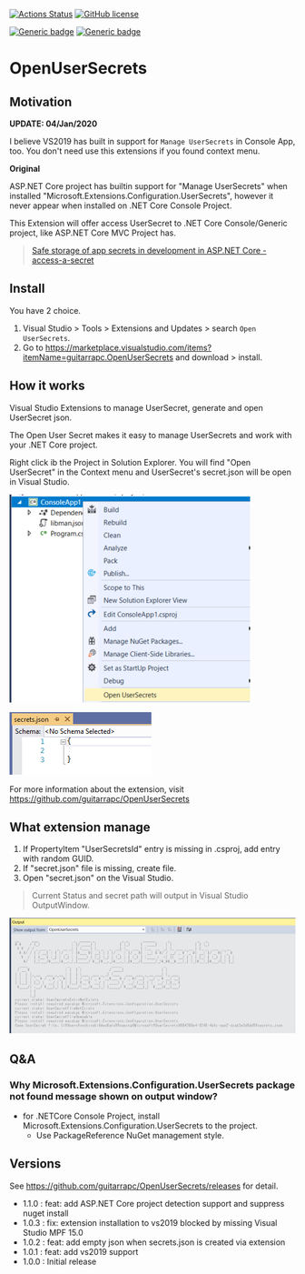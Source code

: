 [![Actions Status](https://github.com/guitarrapc/OpenUserSecrets/workflows/build/badge.svg)](https://github.com/guitarrapc/OpenUserSecrets/actions) [![GitHub license](https://img.shields.io/github/license/Naereen/StrapDown.js.svg)](https://github.com/Naereen/StrapDown.js/blob/master/LICENSE)

[![Generic badge](https://img.shields.io/badge/vs2017-supported-blue.svg)](https://shields.io/) [![Generic badge](https://img.shields.io/badge/vs2019-supported-blue.svg)](https://shields.io/)


# OpenUserSecrets

## Motivation

**UPDATE: 04/Jan/2020**

I believe VS2019 has built in support for `Manage UserSecrets` in Console App, too.
You don't need use this extensions if you found context menu.

**Original**

ASP.NET Core project has builtin support for "Manage UserSecrets" when installed "Microsoft.Extensions.Configuration.UserSecrets", however it never appear when installed on .NET Core Console Project.

This Extension will offer access UserSecret to .NET Core Console/Generic project, like ASP.NET Core MVC Project has.

> [Safe storage of app secrets in development in ASP.NET Core - access-a-secret
](https://docs.microsoft.com/en-us/aspnet/core/security/app-secrets?view=aspnetcore-2.2#access-a-secret)

## Install

You have 2 choice.

1. Visual Studio > Tools > Extensions and Updates > search `Open UserSecrets`.
1. Go to https://marketplace.visualstudio.com/items?itemName=guitarrapc.OpenUserSecrets and download > install.

## How it works

Visual Studio Extensions to manage UserSecret, generate and open UserSecret json.

The Open User Secret makes it easy to manage UserSecrets and work with your .NET Core project.

Right click ib the Project in Solution Explorer. You will find "Open UserSecret" in the Context menu and UserSecret's secret.json will be open in Visual Studio.

![](docs/usage_contextmenu.png)

![](docs/usage_opensecretjson.png)

For more information about the extension, visit https://github.com/guitarrapc/OpenUserSecrets

## What extension manage

1. If PropertyItem "UserSecretsId" entry is missing in .csproj, add entry with random GUID.
1. If "secret.json" file is missing, create file.
1. Open "secret.json" on the Visual Studio.

> Current Status and secret path will output in Visual Studio OutputWindow.

![](docs/usage_outputwindow.png)


## Q&A

### Why Microsoft.Extensions.Configuration.UserSecrets package not found message shown on output window?

* for .NETCore Console Project, install Microsoft.Extensions.Configuration.UserSecrets to the project.
    * Use PackageReference NuGet management style.

## Versions

See https://github.com/guitarrapc/OpenUserSecrets/releases for detail.

* 1.1.0 : feat: add ASP.NET Core project detection support and suppress nuget install
* 1.0.3 : fix: extension installation to vs2019 blocked by missing Visual Studio MPF 15.0
* 1.0.2 : feat: add empty json when secrets.json is created via extension
* 1.0.1 : feat: add vs2019 support
* 1.0.0 : Initial release
